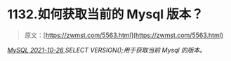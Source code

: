 <!--yml
category: 未分类
date: 0001-01-01 00:00:00
-->

# 1132.如何获取当前的 Mysql 版本？

> 原文：[https://zwmst.com/5563.html](https://zwmst.com/5563.html)

   [ *MySQL* ](https://zwmst.com/mysql)*[ <time datetime="2021-10-27T00:37:22+08:00"> 2021-10-26 </time> ](https://zwmst.com/5563.html)  SELECT VERSION();用于获取当前 Mysql 的版本。*
